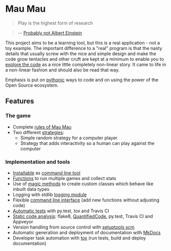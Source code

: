 # Mau Mau

> Play is the highest form of research

> -- [Probably not Albert Einstein](http://quoteinvestigator.com/2014/08/21/play-research/)

This project aims to be a learning tool, but this is a real application - not a toy example. The important difference to a "real" program is that the nasty details that usually screw with the nice and simple design and make the code grow tentacles and other cruft are kept at a minimum to enable you to [explore the code](implementation/explore.md#explore-the-repository) as a nice little completely non-linear story. It came to life in a non-linear fashion and should also be read that way.

Emphasis is put on [pythonic](https://gist.github.com/JeffPaine/6213790) ways to code and on using the power of the Open Source ecosystem. 

## Features

### The game

* Complete [rules of Mau Mau](guide/rules.md)
* Two different [strategies](implementation/explore.md#strategypy-how-to-play):
    * Simple random strategy for a computer player
    * Strategy that adds interactivity so a human can play against the computer

### Implementation and tools

* [Installable](guide/installation.md#installation) as [command line tool](https://github.com/obestwalter/mau-mau/blob/4.0.1/setup.py#L25)
* [Functions](https://github.com/obestwalter/mau-mau/blob/4.0.1/mau_mau/stats.py) to run multiple games and collect stats
* Use of [magic methods](implementation/remarks.md#magic-methods-protocols) to create custom classes which behave like inbuilt data types
* Logging with stdlib [logging module](https://docs.python.org/3/library/logging.html)
* Flexible [command line interface](https://github.com/obestwalter/mau-mau/blob/4.0.1/mau_mau/cli.py) (add new functions without adjusting code)
* [Automatic tests](https://github.com/obestwalter/mau-mau/blob/4.0.1/tests/) with py.test, tox and Travis CI
* [Static code analysis](https://en.wikipedia.org/wiki/Static_program_analysis): flake8, [QuantifiedCode](https://www.quantifiedcode.com/app/project/663c550f107844aa842b4ce5e02883c4), py.test, Travis CI and Appveyor
* Version handling from source control with [setuptools scm](https://github.com/pypa/setuptools_scm)
* Automatic generation and deployment of documentation with [MkDocs](https://github.com/obestwalter/mau-mau/blob/4.0.1/mkdocs.yml)
* Developer task automation with [tox](https://github.com/obestwalter/mau-mau/blob/4.0.1/tox.ini) (run tests, build and deploy documentation)
